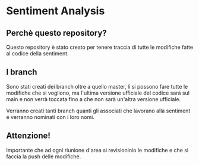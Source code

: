 # Sentiment Analysis

## Perchè questo repository?

Questo repository è stato creato per tenere traccia di tutte le modifiche fatte al codice della sentiment.

## I branch

Sono stati creati dei branch oltre a quello master, lì si possono fare tutte le modifiche che si vogliono, ma l'ultima versione ufficiale del codice sarà sul main e non verrà toccata fino a che non sarà un'altra versione ufficiale.

Verranno creati tanti branch quanti gli associati che lavorano alla sentiment e verranno nominati con i loro nomi.

## Attenzione!

Importante che ad ogni riunione d'area si revisioninio le modifiche e che si faccia la push delle modifiche.
